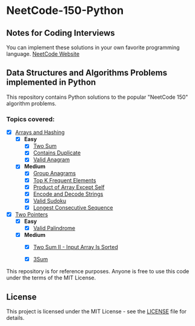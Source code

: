 # NeetCode-150-Python

## Notes for Coding Interviews
You can implement these solutions in your own favorite programming language.
[NeetCode Website](https://neetcode.io/)

## Data Structures and Algorithms Problems implemented in Python
This repository contains Python solutions to the popular "NeetCode 150" algorithm problems.

### Topics covered:
- [x] [Arrays and Hashing](ArraysAndHashing)
    - [x] **Easy**
        - [x] [Two Sum](ArraysAndHashing/Easy/1_Two_Sum.py)
        - [x] [Contains Duplicate](ArraysAndHashing/Easy/217_Contains_Duplicate.py) 
        - [x] [Valid Anagram](ArraysAndHashing/Easy/242_Valid_Anagram.py)
    - [x] **Medium**
        - [x] [Group Anagrams](ArraysAndHashing/Medium/49_Group_Anagrams.py)
        - [x] [Top K Frequent Elements](ArraysAndHashing/Medium/347_Top_K_Frequent_Elements.py)
        - [x] [Product of Array Except Self](ArraysAndHashing/Medium/238_Product_of_Array_Except_Self.py)
        - [x] [Encode and Decode Strings](ArraysAndHashing/Medium/271_Encode_and_Decode_Strings.py)
        - [x] [Valid Sudoku](ArraysAndHashing/Medium/36_Valid_Sudoku.py)
        - [x] [Longest Consecutive Sequence](ArraysAndHashing/Medium/128_Longest_Consecutive_Sequence.py)
- [x] [Two Pointers](TwoPointers)
    - [x] **Easy**
        - [x] [Valid Palindrome](TwoPointers/Easy/125_Valid_Palindrome.py)
    - [x] **Medium**
        - [x] [Two Sum II - Input Array Is Sorted](TwoPointers/Medium/167_Two_Sum_II_Input_Array_Is_Sorted.py)
        - [x] [3Sum](TwoPointers/Medium/15_3Sum.py)


This repository is for reference purposes. Anyone is free to use this code under the terms of the MIT License.

## License
This project is licensed under the MIT License - see the [LICENSE](LICENSE) file for details.